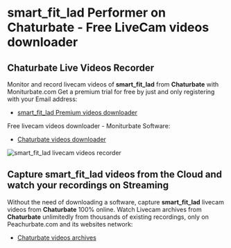 # smart_fit_lad Performer on Chaturbate - Free LiveCam videos downloader

## Chaturbate Live Videos Recorder

Monitor and record livecam videos of **smart_fit_lad** from **Chaturbate** with Moniturbate.com
Get a premium trial for free by just and only registering with your Email address:
* [smart_fit_lad Premium videos downloader](https://moniturbate.com/request-demo-licence-key.html)

Free livecam videos downloader - Moniturbate Software:
* [Chaturbate videos downloader](https://moniturbate.com/moniturbate-download-software.html)

![smart_fit_lad livecam videos recorder](https://peachurnet.com/templates/moniturbate-software.png)


## Capture smart_fit_lad videos from the Cloud and watch your recordings on Streaming

Without the need of downloading a software, capture **smart_fit_lad** livecam videos from **Chaturbate** 100% online.
Watch Livecam archives from **Chaturbate** unlimitedly from thousands of existing recordings, only on Peachurbate.com and its websites network:
* [Chaturbate videos archives](https://peachurnet.com/)